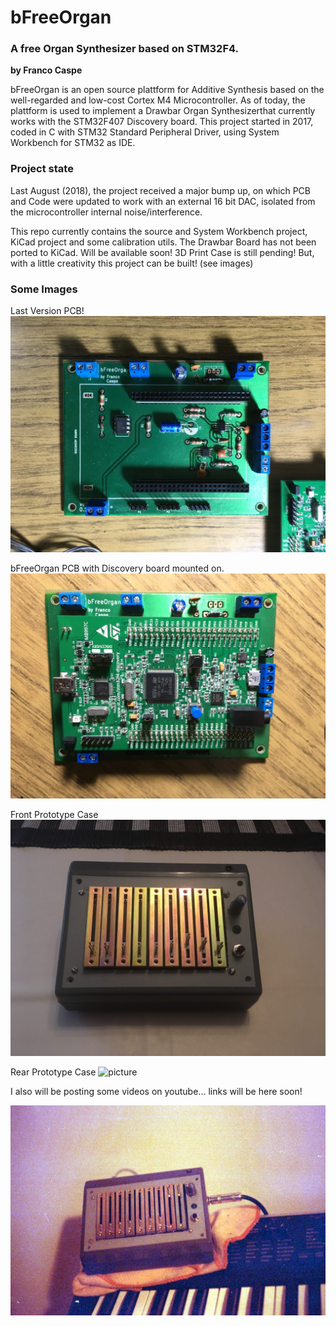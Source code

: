 # bFreeOrgan
### A free Organ Synthesizer based on STM32F4.
**by Franco Caspe**

bFreeOrgan is an open source plattform for Additive Synthesis based on the well-regarded and low-cost Cortex M4 Microcontroller.
As of today, the plattform is used to implement a Drawbar Organ Synthesizerthat currently works with the STM32F407 Discovery board.
This project started in 2017, coded in C with STM32 Standard Peripheral Driver, using System Workbench for STM32 as IDE.

### Project state
Last August (2018), the project received a major bump up, on which PCB and Code were updated to work with an external 16 bit DAC,
isolated from the microcontroller internal noise/interference.

This repo currently contains the source and System Workbench project, KiCad project and some calibration utils.
The Drawbar Board has not been ported to KiCad. Will be available soon!
3D Print Case is still pending! But, with a little creativity this project can be built! (see images)

### Some Images

Last Version PCB!
![picture](docs/img/1board.jpg)

bFreeOrgan PCB with Discovery board mounted on.
![picture](docs/img/2board.jpg)

Front Prototype Case
![picture](docs/img/4front.jpg)

Rear Prototype Case
![picture](docs/5rear.jpg)

I also will be posting some videos on youtube... links will be here soon!

![picture](docs/img/3test.jpg)